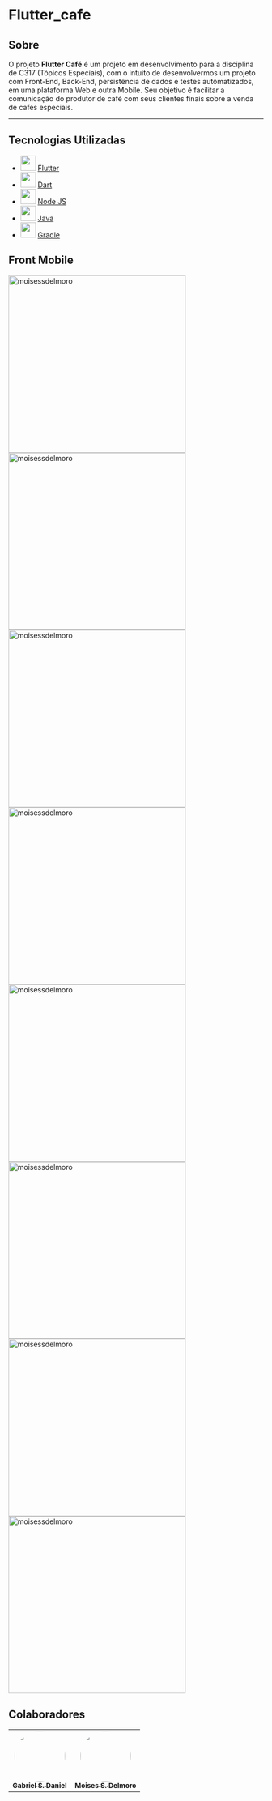 # Flutter_cafe #

## Sobre

O projeto **Flutter Café** é um projeto em desenvolvimento para a disciplina de C317 (Tópicos Especiais), com o intuito de desenvolvermos um projeto com Front-End, Back-End, persistência de dados e testes autômatizados, em uma plataforma Web e outra Mobile. Seu objetivo é facilitar a comunicação do produtor de café com seus clientes finais sobre a venda de cafés especiais. 

---
## Tecnologias Utilizadas
- <img height="30" src="https://res.cloudinary.com/startup-grind/image/upload/c_fill,dpr_2.0,f_auto,g_center,h_500,q_auto:good,w_500/v1/gcs/platform-data-dsc/events/flutter-logo-5086DD11C5-seeklogo.com__VSZGM68.png"/> [Flutter](https://flutter.dev/docs/get-started/install) 
- <img height="30" src="https://seeklogo.com/images/D/dart-logo-FDA1939EC4-seeklogo.com.png"/> [Dart](https://dart.dev/) 
- <img height="30" src="https://seeklogo.com/images/N/nodejs-logo-FBE122E377-seeklogo.com.png"/> [Node JS](https://nodejs.org/en/)
- <img height="30" src="https://www.ifpe.edu.br/campus/palmares/noticias/curso-de-extensao-em-java/javalogo.png"/> [Java](https://www.java.com/pt-BR/)
- <img height="30" src="https://cdn.iconscout.com/icon/free/png-256/gradle-2-1174969.png"/> [Gradle](https://gradle.org/)

## Front Mobile
<p align="left"><img height="350" src="https://user-images.githubusercontent.com/57488202/120115235-1bf19780-c159-11eb-973d-d214586ab2a5.png" alt="moisessdelmoro" />
<img height="350" src="https://user-images.githubusercontent.com/57488202/120115253-3a579300-c159-11eb-91b3-d9afd896af5d.png" alt="moisessdelmoro" />
<img height="350" src="https://user-images.githubusercontent.com/57488202/120115325-9a4e3980-c159-11eb-84ca-c2f76bbb3b1d.png" alt="moisessdelmoro" />
<img height="350" src="https://user-images.githubusercontent.com/57488202/120115283-5c511580-c159-11eb-98c8-67e4957d505d.png" alt="moisessdelmoro" />
<img height="350" src="https://user-images.githubusercontent.com/57488202/120115357-b0f49080-c159-11eb-845e-91eb9e612511.png" alt="moisessdelmoro" /> 
<img height="350" src="https://user-images.githubusercontent.com/57488202/120115380-cb2e6e80-c159-11eb-9e0a-c720ceb726d2.png" alt="moisessdelmoro" /> 
<img height="350" src="https://user-images.githubusercontent.com/57488202/120115407-dda8a800-c159-11eb-868c-0a985c9f5ac4.png" alt="moisessdelmoro" />
<img height="350" src="https://user-images.githubusercontent.com/57488202/120115419-f0bb7800-c159-11eb-97ed-c61cb05b546d.png" alt="moisessdelmoro" />

## Colaboradores

<table>
  <tr>
    <td align="center"><a href="https://github.com/GabrielGSD/"><img style="border-radius: 50%;" src="https://user-images.githubusercontent.com/57488202/117461169-a57bc400-af23-11eb-8e32-86dc54da88c2.png" width="100px;" alt=""/><br /><sub><b>Gabriel S. Daniel</b></sub></a></td>      
    <td align="center"><a href="https://github.com/MoisesSDelmoro"><img style="border-radius: 50%;" src="https://user-images.githubusercontent.com/57488202/118156313-97301b00-b3ef-11eb-830a-44b583304a2b.png" width="100px;" alt=""/><br /><sub><b>Moises S. Delmoro</b></sub></a></td>  
  </tr>
</table>

